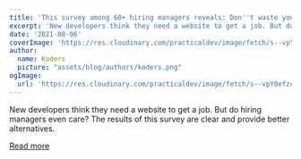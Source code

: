 ```yaml
---
title: 'This survey among 60+ hiring managers reveals: Don''t waste your time on a (React) portfolio website'
excerpt: 'New developers think they need a website to get a job. But do hiring managers even care? The results of this survey are clear and provide better alternatives.'
date: '2021-08-06'
coverImage: 'https://res.cloudinary.com/practicaldev/image/fetch/s--vpY0efze--/c_imagga_scale,f_auto,fl_progressive,h_420,q_auto,w_1000/https://dev-to-uploads.s3.amazonaws.com/uploads/articles/ajhktj39nwixdm1cip8s.png'
author:
  name: Koders
  picture: "assets/blog/authors/koders.png"
ogImage:
  url: 'https://res.cloudinary.com/practicaldev/image/fetch/s--vpY0efze--/c_imagga_scale,f_auto,fl_progressive,h_420,q_auto,w_1000/https://dev-to-uploads.s3.amazonaws.com/uploads/articles/ajhktj39nwixdm1cip8s.png'
---
```


New developers think they need a website to get a job. But do hiring managers even care? The results of this survey are clear and provide better alternatives.

[Read more](https://dev.to/profydev/this-survey-among-60-hiring-managers-reveals-don-t-waste-your-time-on-a-react-portfolio-website-17ge)
